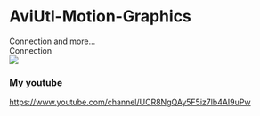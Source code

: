 # AviUtl-Motion-Graphics
Connection and more...<br>
Connection<br>
[![](http://img.youtube.com/vi/euHSuSdxcF0/0.jpg)](http://www.youtube.com/watch?v=euHSuSdxcF0 "")<br>
### My youtube
https://www.youtube.com/channel/UCR8NgQAy5F5iz7lb4AI9uPw
